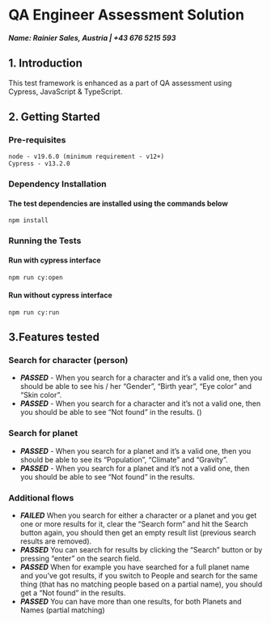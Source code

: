# QA Engineer Assessment Solution
##### Name: Rainier Sales, Austria | +43 676 5215 593
## **1. Introduction**
This test framework is enhanced as a part of QA assessment using Cypress, JavaScript & TypeScript. 

## **2. Getting Started**
### **Pre-requisites**
    node - v19.6.0 (minimum requirement - v12+)
    Cypress - v13.2.0

### **Dependency Installation**
#### The test dependencies are installed using the commands below
    npm install
  
### Running the Tests
#### Run with cypress interface
    npm run cy:open
#### Run without cypress interface
    npm run cy:run
    
## **3.Features tested**

### Search for character (person)
* ***PASSED*** - When you search for a character and it’s a valid one, then you should be able to see his / her “Gender”, “Birth year”, “Eye color” and “Skin color”.
* ***PASSED*** - When you search for a character and it’s not a valid one, then you should be able to see “Not found” in the results. ()

### Search for planet
* ***PASSED*** - When you search for a planet and it’s a valid one, then you should be able to see its “Population”, “Climate” and “Gravity”.
* ***PASSED*** - When you search for a planet and it’s not a valid one, then you should be able to see “Not found” in the results.

### Additional flows
* ***FAILED***	When you search for either a character or a planet and you get one or more results for it, clear the “Search form” and hit the Search button again, you should then get an empty result list (previous search results are removed).
* ***PASSED***	You can search for results by clicking the “Search” button or by pressing “enter” on the search field.
* ***PASSED***	When for example you have searched for a full planet name and you’ve got results, if you switch to People and search for the same thing (that has no matching people based on a partial name), you should get a “Not found” in the results.
* ***PASSED***	You can have more than one results, for both Planets and Names (partial matching)

